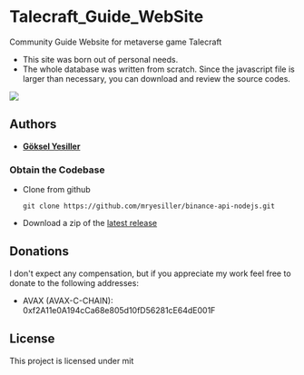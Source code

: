 # Talecraft_Guide_WebSite
Community Guide Website for metaverse game Talecraft

* This site was born out of personal needs.
* The whole database was written from scratch. Since the javascript file is larger than necessary, you can download and review the source codes.

![](public/pictures/main.png)

## Authors
* **[Göksel Yesiller](https://www.linkedin.com/in/goksel-yesiller-830580204)**


### Obtain the Codebase
* Clone from github
    ```
    git clone https://github.com/mryesiller/binance-api-nodejs.git
    ```
* Download a zip of the [latest release](https://github.com/mryesiller/binance-api-nodejs/releases/latest)

## Donations
I don't expect any compensation, but if you appreciate my work feel free to donate to the following addresses:

* AVAX (AVAX-C-CHAIN): 0xf2A11e0A194cCa68e805d10fD56281cE64dE001F

## License
This project is licensed under mit
